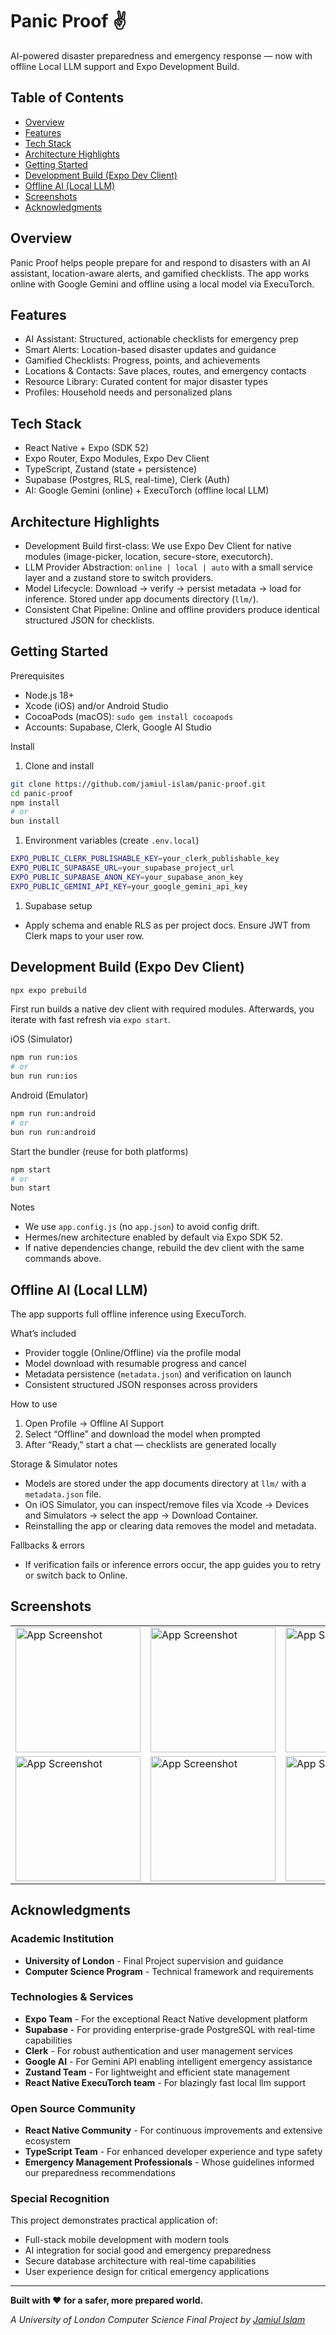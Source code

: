 # Panic Proof ✌️

AI-powered disaster preparedness and emergency response — now with offline Local LLM support and Expo Development Build.

## Table of Contents

- [Overview](#overview)
- [Features](#features)
- [Tech Stack](#tech-stack)
- [Architecture Highlights](#architecture-highlights)
- [Getting Started](#getting-started)
- [Development Build (Expo Dev Client)](#development-build-expo-dev-client)
- [Offline AI (Local LLM)](#offline-ai-local-llm)
- [Screenshots](#screenshots)
- [Acknowledgments](#acknowledgments)

## Overview

Panic Proof helps people prepare for and respond to disasters with an AI assistant, location-aware alerts, and gamified checklists. The app works online with Google Gemini and offline using a local model via ExecuTorch.

## Features

- AI Assistant: Structured, actionable checklists for emergency prep
- Smart Alerts: Location-based disaster updates and guidance
- Gamified Checklists: Progress, points, and achievements
- Locations & Contacts: Save places, routes, and emergency contacts
- Resource Library: Curated content for major disaster types
- Profiles: Household needs and personalized plans

## Tech Stack

- React Native + Expo (SDK 52)
- Expo Router, Expo Modules, Expo Dev Client
- TypeScript, Zustand (state + persistence)
- Supabase (Postgres, RLS, real-time), Clerk (Auth)
- AI: Google Gemini (online) + ExecuTorch (offline local LLM)

## Architecture Highlights

- Development Build first-class: We use Expo Dev Client for native modules (image-picker, location, secure-store, executorch).
- LLM Provider Abstraction: `online | local | auto` with a small service layer and a zustand store to switch providers.
- Model Lifecycle: Download → verify → persist metadata → load for inference. Stored under app documents directory (`llm/`).
- Consistent Chat Pipeline: Online and offline providers produce identical structured JSON for checklists.

## Getting Started

Prerequisites

- Node.js 18+
- Xcode (iOS) and/or Android Studio
- CocoaPods (macOS): `sudo gem install cocoapods`
- Accounts: Supabase, Clerk, Google AI Studio

Install

1. Clone and install

```bash
git clone https://github.com/jamiul-islam/panic-proof.git
cd panic-proof
npm install
# or
bun install
```

1. Environment variables (create `.env.local`)

```bash
EXPO_PUBLIC_CLERK_PUBLISHABLE_KEY=your_clerk_publishable_key
EXPO_PUBLIC_SUPABASE_URL=your_supabase_project_url
EXPO_PUBLIC_SUPABASE_ANON_KEY=your_supabase_anon_key
EXPO_PUBLIC_GEMINI_API_KEY=your_google_gemini_api_key
```

1. Supabase setup

- Apply schema and enable RLS as per project docs. Ensure JWT from Clerk maps to your user row.

## Development Build (Expo Dev Client)

```bash
npx expo prebuild
```

First run builds a native dev client with required modules. Afterwards, you iterate with fast refresh via `expo start`.

iOS (Simulator)

```bash
npm run run:ios
# or
bun run run:ios
```

Android (Emulator)

```bash
npm run run:android
# or
bun run run:android
```

Start the bundler (reuse for both platforms)

```bash
npm start
# or
bun start
```

Notes

- We use `app.config.js` (no `app.json`) to avoid config drift.
- Hermes/new architecture enabled by default via Expo SDK 52.
- If native dependencies change, rebuild the dev client with the same commands above.

## Offline AI (Local LLM)

The app supports full offline inference using ExecuTorch.

What’s included

- Provider toggle (Online/Offline) via the profile modal
- Model download with resumable progress and cancel
- Metadata persistence (`metadata.json`) and verification on launch
- Consistent structured JSON responses across providers

How to use

1) Open Profile → Offline AI Support
2) Select “Offline” and download the model when prompted
3) After “Ready,” start a chat — checklists are generated locally

Storage & Simulator notes

- Models are stored under the app documents directory at `llm/` with a `metadata.json` file.
- On iOS Simulator, you can inspect/remove files via Xcode → Devices and Simulators → select the app → Download Container.
- Reinstalling the app or clearing data removes the model and metadata.

Fallbacks & errors

- If verification fails or inference errors occur, the app guides you to retry or switch back to Online.

## Screenshots

<table>
  <tr>
    <td><img src="/assets/images/app-screenshots/1. splash.png" alt="App Screenshot" width="200"/></td>
    <td><img src="/assets/images/app-screenshots/2. home-screen.png" alt="App Screenshot" width="200"/></td>
    <td><img src="/assets/images/app-screenshots/3. alert-screen.png" alt="App Screenshot" width="200"/></td>
  </tr>
  <tr>
    <td><img src="/assets/images/app-screenshots/4. prepare-screen.png" alt="App Screenshot" width="200"/></td>
    <td><img src="/assets/images/app-screenshots/5. gamified-prepare-screen.png" alt="App Screenshot" width="200"/></td>
    <td><img src="/assets/images/app-screenshots/6. resources-screen.png" alt="App Screenshot" width="200"/></td>
  </tr>
</table>

## Acknowledgments

### Academic Institution
- **University of London** - Final Project supervision and guidance
- **Computer Science Program** - Technical framework and requirements

### Technologies & Services
- **Expo Team** - For the exceptional React Native development platform
- **Supabase** - For providing enterprise-grade PostgreSQL with real-time capabilities
- **Clerk** - For robust authentication and user management services
- **Google AI** - For Gemini API enabling intelligent emergency assistance
- **Zustand Team** - For lightweight and efficient state management
- **React Native ExecuTorch team** - For blazingly fast local llm support

### Open Source Community
- **React Native Community** - For continuous improvements and extensive ecosystem
- **TypeScript Team** - For enhanced developer experience and type safety
- **Emergency Management Professionals** - Whose guidelines informed our preparedness recommendations

### Special Recognition
This project demonstrates practical application of:
- Full-stack mobile development with modern tools
- AI integration for social good and emergency preparedness
- Secure database architecture with real-time capabilities
- User experience design for critical emergency applications

---

**Built with ❤️ for a safer, more prepared world.**

*A University of London Computer Science Final Project by [Jamiul Islam](https://github.com/jamiul-islam)*

